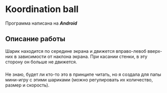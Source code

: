 # Koordination ball
Программа написана на ***Android***
## Описание работы
Шарик находится по середине экрана и движется вправо-левоб вверх-них в зависимости от наклона экрана. При касании стенки, в эту сторону он больше не движется. 
###
Не знаю, будет ли кто-то это в принципе читать, но я создала для папы мини-игру с этими шариками (можно регулировать их количество, размер и скорость).
